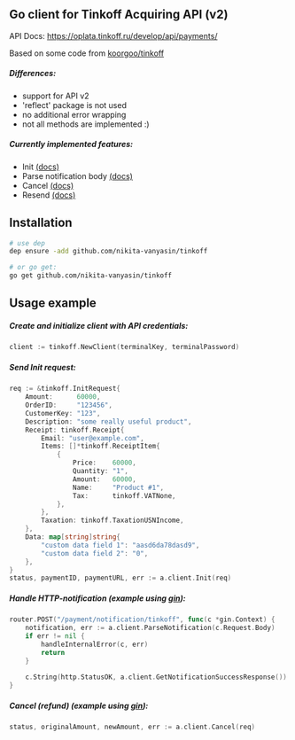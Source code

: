 
## Go client for Tinkoff Acquiring API (v2)

API Docs: https://oplata.tinkoff.ru/develop/api/payments/

Based on some code from [koorgoo/tinkoff](https://github.com/koorgoo/tinkoff)

##### Differences:
- support for API v2
- 'reflect' package is not used
- no additional error wrapping
- not all methods are implemented :)

##### Currently implemented features: 
- Init [(docs)](https://oplata.tinkoff.ru/develop/api/payments/init-description/)
- Parse notification body [(docs)](https://oplata.tinkoff.ru/develop/api/notifications/setup-request/)
- Cancel [(docs)](https://oplata.tinkoff.ru/develop/api/payments/cancel-description/)
- Resend [(docs)](https://oplata.tinkoff.ru/develop/api/payments/resend-description/)


## Installation
```bash
# use dep
dep ensure -add github.com/nikita-vanyasin/tinkoff

# or go get:
go get github.com/nikita-vanyasin/tinkoff
``` 


## Usage example

##### Create and initialize client with API credentials:
```go
client := tinkoff.NewClient(terminalKey, terminalPassword)
```

##### Send Init request:
```go
req := &tinkoff.InitRequest{
    Amount:      60000,
    OrderID:     "123456",
    CustomerKey: "123",
    Description: "some really useful product",
    Receipt: tinkoff.Receipt{
        Email: "user@example.com",
        Items: []*tinkoff.ReceiptItem{
            {
                Price:    60000,
                Quantity: "1",
                Amount:   60000,
                Name:     "Product #1",
                Tax:      tinkoff.VATNone,
            },
        },
        Taxation: tinkoff.TaxationUSNIncome,
    },
    Data: map[string]string{
        "custom data field 1": "aasd6da78dasd9",
        "custom data field 2": "0",
    },
}
status, paymentID, paymentURL, err := a.client.Init(req)
```

##### Handle HTTP-notification (example using [gin](https://github.com/gin-gonic/gin)):
```go
router.POST("/payment/notification/tinkoff", func(c *gin.Context) {
    notification, err := a.client.ParseNotification(c.Request.Body)
    if err != nil {
        handleInternalError(c, err)
        return
    }
    
    c.String(http.StatusOK, a.client.GetNotificationSuccessResponse())
}
```

##### Cancel (refund) (example using [gin](https://github.com/gin-gonic/gin)):
```go
status, originalAmount, newAmount, err := a.client.Cancel(req)
```

